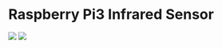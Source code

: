 # Raspberry Pi3 Infrared Sensor  

<img src=https://github.com/RubensZimbres/Repo-2019/blob/master/Raspberry-Infrared/infrared_schema.png>  

<img src=https://github.com/RubensZimbres/Repo-2019/blob/master/Raspberry-Infrared/infrared.png>
